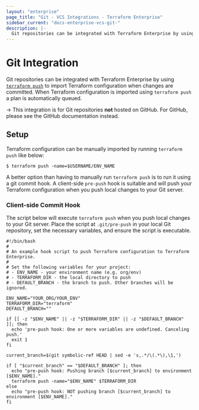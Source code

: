 ```yaml
---
layout: "enterprise"
page_title: "Git - VCS Integrations - Terraform Enterprise"
sidebar_current: "docs-enterprise-vcs-git-"
description: |-
  Git repositories can be integrated with Terraform Enterprise by using push command.
---
```


# Git Integration

Git repositories can be integrated with Terraform Enterprise by using
[`terraform push`](docs/commands/push.html) to import Terraform configuration
when changes are committed. When Terraform configuration is imported using
`terraform push` a plan is automatically queued.

-> This integration is for Git repositories **not** hosted on GitHub. For GitHub, please see the GitHub documentation instead.

## Setup

Terraform configuration can be manually imported by running `terraform push`
like below:

```shell
$ terraform push -name=$USERNAME/ENV_NAME
```

A better option than having to manually run `terraform push` is to run it
using a git commit hook. A client-side `pre-push` hook is suitable and will
push your Terraform configuration when you push local changes to your Git
server.

### Client-side Commit Hook

The script below will execute `terraform push` when you push local changes to
your Git server. Place the script at `.git/pre-push` in your local Git
repository, set the necessary variables, and ensure the script is executable.

```shell
#!/bin/bash
#
# An example hook script to push Terraform configuration to Terraform Enterprise.
#
# Set the following variables for your project:
# - ENV_NAME - your environment name (e.g. org/env)
# - TERRAFORM_DIR - the local directory to push
# - DEFAULT_BRANCH - the branch to push. Other branches will be ignored.

ENV_NAME="YOUR_ORG/YOUR_ENV"
TERRAFORM_DIR="terraform"
DEFAULT_BRANCH=""

if [[ -z "$ENV_NAME" || -z "$TERRAFORM_DIR" || -z "$DEFAULT_BRANCH" ]]; then
  echo 'pre-push hook: One or more variables are undefined. Canceling push.'
  exit 1
fi

current_branch=$(git symbolic-ref HEAD | sed -e 's,.*/\(.*\),\1,')

if [ "$current_branch" == "$DEFAULT_BRANCH" ]; then
  echo "pre-push hook: Pushing branch [$current_branch] to environment [$ENV_NAME]."
  terraform push -name="$ENV_NAME" $TERRAFORM_DIR
else
  echo "pre-push hook: NOT pushing branch [$current_branch] to environment [$ENV_NAME]."
fi

```
